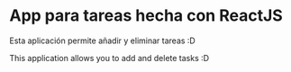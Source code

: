 # App para tareas hecha con ReactJS

Esta aplicación permite añadir y eliminar tareas :D

This application allows you to add and delete tasks :D

